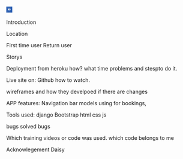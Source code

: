 ![Beauty Secrets Logo](static/images/favicons/favicon/favicon-16x16.png)

Introduction

Location

First time user
Return user

Storys


Deployment from heroku how? what time
problems and stespto do it.

Live site on:
Github how to watch.

wireframes and how they develpoed if there are changes

APP features:
Navigation bar
models using for bookings, 

Tools used:
django
Bootstrap
html
css
js


bugs
solved bugs

Which training videos or code was used.
which code belongs to me


Acknowlegement
Daisy